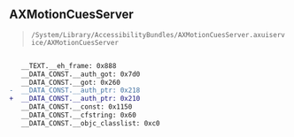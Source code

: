 ## AXMotionCuesServer

> `/System/Library/AccessibilityBundles/AXMotionCuesServer.axuiservice/AXMotionCuesServer`

```diff

   __TEXT.__eh_frame: 0x888
   __DATA_CONST.__auth_got: 0x7d0
   __DATA_CONST.__got: 0x260
-  __DATA_CONST.__auth_ptr: 0x218
+  __DATA_CONST.__auth_ptr: 0x210
   __DATA_CONST.__const: 0x1150
   __DATA_CONST.__cfstring: 0x60
   __DATA_CONST.__objc_classlist: 0xc0

```
